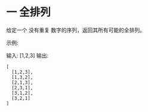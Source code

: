 # 一 全排列
给定一个 没有重复 数字的序列，返回其所有可能的全排列。

示例:

输入: [1,2,3]
输出:
```
[
  [1,2,3], 
  [1,3,2], 
  [2,1,3], 
  [2,3,1], 
  [3,1,2], 
  [3,2,1] 
]
```